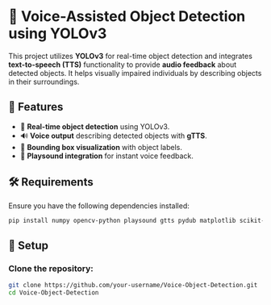 # 🎯 Voice-Assisted Object Detection using YOLOv3  

This project utilizes **YOLOv3** for real-time object detection and integrates **text-to-speech (TTS)** functionality to provide **audio feedback** about detected objects. It helps visually impaired individuals by describing objects in their surroundings.  

## 📌 Features  
- 🎥 **Real-time object detection** using YOLOv3.  
- 🔊 **Voice output** describing detected objects with **gTTS**.  
- 🎨 **Bounding box visualization** with object labels.  
- 🚀 **Playsound integration** for instant voice feedback.  

## 🛠️ Requirements  
Ensure you have the following dependencies installed:  

```bash
pip install numpy opencv-python playsound gtts pydub matplotlib scikit-learn
```
## 🔧 Setup  

### Clone the repository:  
```bash
git clone https://github.com/your-username/Voice-Object-Detection.git
cd Voice-Object-Detection
```
